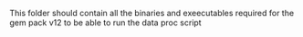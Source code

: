 This folder should contain all the binaries and exeecutables required for the gem pack v12 to be able to run the data proc script 
